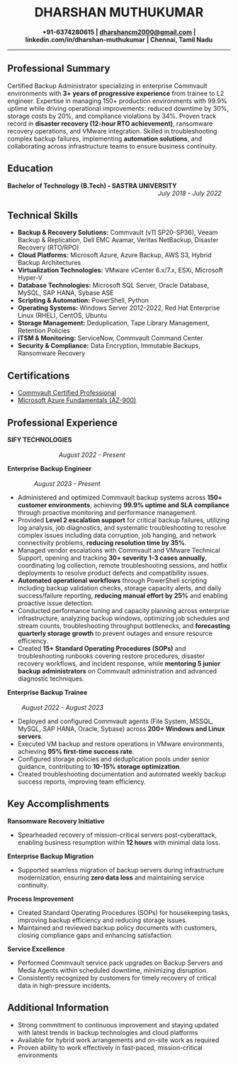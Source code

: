 <center><h1>
DHARSHAN MUTHUKUMAR</h1>

<b>+91-6374280615 | dharshancm2000@gmail.com | linkedin.com/in/dharshan-muthukumar | Chennai, Tamil Nadu</b>
</center>

---

## Professional Summary
Certified Backup Administrator specializing in enterprise Commvault environments with **3+ years of progressive experience** from trainee to L2 engineer. Expertise in managing 150+ production environments with 99.9% uptime while driving operational improvements: reduced downtime by 30%, storage costs by 20%, and compliance violations by 34%. Proven track record in **disaster recovery (12-hour RTO achievement)**, ransomware recovery operations, and VMware integration. Skilled in troubleshooting complex backup failures, implementing **automation solutions**, and collaborating across infrastructure teams to ensure business continuity.

## Education
**Bachelor of Technology (B.Tech) - SASTRA UNIVERSITY** &emsp;&emsp;&emsp;&emsp;&emsp;&emsp;&emsp;&emsp;&emsp;&emsp;&emsp;&emsp;&emsp;&emsp;&emsp;&emsp;&emsp;&emsp;&emsp;&emsp;&emsp;&emsp;&emsp;&emsp; _July 2018 - July 2022_

## Technical Skills
- **Backup & Recovery Solutions:** Commvault (v11 SP20-SP36), Veeam Backup & Replication, Dell EMC Avamar, Veritas NetBackup, Disaster Recovery (RTO/RPO)
- **Cloud Platforms:** Microsoft Azure, Azure Backup, AWS S3, Hybrid Backup Architectures
- **Virtualization Technologies:** VMware vCenter 6.x/7.x, ESXi, Microsoft Hyper-V
- **Database Technologies:** Microsoft SQL Server, Oracle Database, MySQL, SAP HANA, Sybase ASE
- **Scripting & Automation:** PowerShell, Python
- **Operating Systems:** Windows Server 2012-2022, Red Hat Enterprise Linux (RHEL), CentOS, Ubuntu
- **Storage Management:** Deduplication, Tape Library Management, Retention Policies
- **ITSM & Monitoring:** ServiceNow, Commvault Command Center
- **Security & Compliance:** Data Encryption, Immutable Backups, Ransomware Recovery

## Certifications
- [<u>Commvault Certified Professional</u>](https://www.credly.com/badges/91f37eed-ccd0-4873-9f15-aa2159a96f0a/linked_in_profile)
- [<u>Microsoft Azure Fundamentals (AZ-900)</u>](https://learn.microsoft.com/api/credentials/share/en-us/DHARSHANCM-7322/281D121C9B90D2B1?sharingId=94C9FABCFD34E89C)

## Professional Experience
**SIFY TECHNOLOGIES** &emsp;&emsp;&emsp;&emsp;&emsp;&emsp;&emsp;&emsp;&emsp;&emsp;&emsp;&emsp;&emsp;&emsp;&emsp;&emsp;&emsp;&emsp;&emsp;&emsp;&emsp;&emsp;&emsp;&emsp;&emsp;&emsp;&emsp;&emsp;&emsp;&emsp;&emsp;&emsp;&emsp;&emsp;&emsp;&emsp;&emsp;&emsp;&emsp;&emsp;&emsp;&emsp;&emsp;&emsp; _August 2022 - Present_

**Enterprise Backup Engineer** &emsp;&emsp;&emsp;&emsp;&emsp;&emsp;&emsp;&emsp;&emsp;&emsp;&emsp;&emsp;&emsp;&emsp;&emsp;&emsp;&emsp;&emsp;&emsp;&emsp;&emsp;&emsp;&emsp;&emsp;&emsp;&emsp;&emsp;&emsp;&emsp;&emsp;&emsp;&emsp;&emsp;&emsp;&emsp;&emsp;&emsp;&emsp;&emsp;&emsp; _August 2023 - Present_
- Administered and optimized Commvault backup systems across **150+ customer environments**, achieving **99.9% uptime and SLA compliance** through proactive monitoring and performance management.
- Provided **Level 2 escalation support** for critical backup failures, utilizing log analysis, job diagnostics, and systematic troubleshooting to resolve complex issues including data corruption, job hanging, and network connectivity problems, **reducing resolution time by 35%**.
- Managed vendor escalations with Commvault and VMware Technical Support, opening and tracking **30+ severity 1-3 cases annually**, coordinating log collection, remote troubleshooting sessions, and hotfix deployments to resolve product defects and compatibility issues.
- **Automated operational workflows** through PowerShell scripting including backup validation checks, storage capacity alerts, and daily success/failure reporting, **reducing manual effort by 25%** and enabling proactive issue detection.
- Conducted performance tuning and capacity planning across enterprise infrastructure, analyzing backup windows, optimizing job schedules and stream counts, troubleshooting throughput bottlenecks, and **forecasting quarterly storage growth** to prevent outages and ensure resource efficiency.
- Created **15+ Standard Operating Procedures (SOPs)** and troubleshooting runbooks covering restore procedures, disaster recovery workflows, and incident response, while **mentoring 5 junior backup administrators** on Commvault administration and advanced diagnostic techniques.

**Enterprise Backup Trainee** &emsp;&emsp;&emsp;&emsp;&emsp;&emsp;&emsp;&emsp;&emsp;&emsp;&emsp;&emsp;&emsp;&emsp;&emsp;&emsp;&emsp;&emsp;&emsp;&emsp;&emsp;&emsp;&emsp;&emsp;&emsp;&emsp;&emsp;&emsp;&emsp;&emsp;&emsp;&emsp;&emsp;&emsp;&emsp;&emsp;&emsp;&emsp; _August 2022 - August 2023_
- Deployed and configured Commvault agents (File System, MSSQL, MySQL, SAP HANA, Oracle, Sybase) across **200+ Windows and Linux servers**.
- Executed VM backup and restore operations in VMware environments, achieving **95% first-time success rate**.
- Configured storage policies and deduplication pools under senior guidance, contributing to **10-15% storage optimization**.
- Created troubleshooting documentation and automated weekly backup success reports, improving team efficiency.

## Key Accomplishments
**Ransomware Recovery Initiative**
- Spearheaded recovery of mission-critical servers post-cyberattack, enabling business resumption within **12 hours** with minimal data loss.

**Enterprise Backup Migration**
- Supported seamless migration of backup servers during infrastructure modernization, ensuring **zero data loss** and maintaining service continuity.

**Process Improvement**
- Created Standard Operating Procedures (SOPs) for housekeeping tasks, improving backup efficiency and reducing storage issues.
- Maintained and reviewed backup policy documents with customers, closing compliance gaps and enhancing satisfaction.

**Service Excellence**
- Performed Commvault service pack upgrades on Backup Servers and Media Agents within scheduled downtime, minimizing disruption.
- Consistently recognized by customers for timely recovery of critical data in high-pressure incidents.

## Additional Information
- Strong commitment to continuous improvement and staying updated with latest trends in backup technologies and cloud platforms
- Available for hybrid work arrangements and on-site work as required
- Proven ability to work effectively in fast-paced, mission-critical environments
